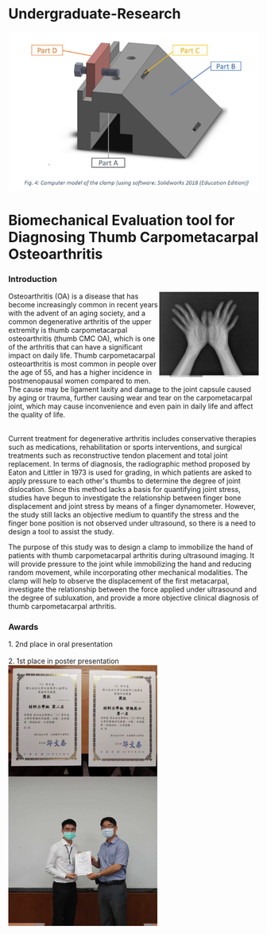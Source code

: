 # Undergraduate-Research
![MasterHead](https://github.com/jackleong23/Undergraduate-Research/blob/main/clamp.png)
<h1 align="left">Biomechanical Evaluation tool for Diagnosing Thumb Carpometacarpal Osteoarthritis</h1>
<h3 align="left">Introduction</h3>
<img align="right" alt="Coding" width="200" src="https://github.com/jackleong23/Undergraduate-Research/blob/main/OA%20x-ray.png">
Osteoarthritis (OA) is a disease that has become increasingly common in recent years with the advent of an aging society, and a common degenerative arthritis of the upper extremity is thumb carpometacarpal osteoarthritis (thumb CMC OA), which is one of the arthritis that can have a significant impact on daily life. Thumb carpometacarpal osteoarthritis is most common in people over the age of 55, and has a higher incidence in postmenopausal women compared to men. The cause may be ligament laxity and damage to the joint capsule caused by aging or trauma, further causing wear and tear on the carpometacarpal joint, which may cause inconvenience and even pain in daily life and affect the quality of life.<br/><br/>

Current treatment for degenerative arthritis includes conservative therapies such as medications, rehabilitation or sports interventions, and surgical treatments such as reconstructive tendon placement and total joint replacement. In terms of diagnosis, the radiographic method proposed by Eaton and Littler in 1973 is used for grading, in which patients are asked to apply pressure to each other's thumbs to determine the degree of joint dislocation. Since this method lacks a basis for quantifying joint stress, studies have begun to investigate the relationship between finger bone displacement and joint stress by means of a finger dynamometer. However, the study still lacks an objective medium to quantify the stress and the finger bone position is not observed under ultrasound, so there is a need to design a tool to assist the study.

The purpose of this study was to design a clamp to immobilize the hand of patients with thumb carpometacarpal arthritis during ultrasound imaging. It will provide pressure to the joint while immobilizing the hand and reducing random movement, while incorporating other mechanical modalities. The clamp will help to observe the displacement of the first metacarpal, investigate the relationship between the force applied under ultrasound and the degree of subluxation, and provide a more objective clinical diagnosis of thumb carpometacarpal arthritis.

<h3 align="left">Awards</h3>
1. 2nd place in oral presentation<br/><br/>2. 1st place in poster presentation
<img align="left" alt="Coding" width="300" src="https://github.com/jackleong23/Undergraduate-Research/blob/main/undergraduate%20research%20competition%20award%20certificates.png"> <img align="center" alt="Coding" width="300" src="https://github.com/jackleong23/Undergraduate-Research/blob/main/387488394_762830098988012_7536614954733984683_n.jpg">
